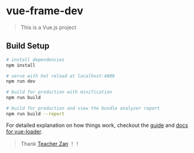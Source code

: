 # vue-frame-dev

> This is a Vue.js project

## Build Setup

``` bash
# install dependencies
npm install

# serve with hot reload at localhost:4000
npm run dev

# build for production with minification
npm run build

# build for production and view the bundle analyzer report
npm run build --report
```

For detailed explanation on how things work, checkout the [guide](http://vuejs-templates.github.io/webpack/) and [docs for vue-loader](http://vuejs.github.io/vue-loader).

> Thank [Teacher Zan](https://github.com/zhangzan) ！！
